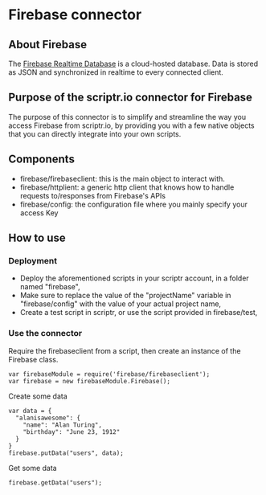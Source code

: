 # Firebase connector
## About Firebase
The [Firebase Realtime Database](https://firebase.google.com/docs/database/) is a cloud-hosted database. Data is stored as JSON and synchronized in realtime to every connected client.
## Purpose of the scriptr.io connector for Firebase
The purpose of this connector is to simplify and streamline the way you access Firebase from scriptr.io, by providing you with a few native objects that you can directly integrate into your own scripts. 
## Components
- firebase/firebaseclient: this is the main object to interact with.
- firebase/httplient: a generic http client that knows how to handle requests to/responses from Firebase's APIs
- firebase/config: the configuration file where you mainly specify your access Key

## How to use

### Deployment
- Deploy the aforementioned scripts in your scriptr account, in a folder named "firebase",
- Make sure to replace the value of the "projectName" variable in "firebase/config" with the value of your actual project name,
- Create a test script in scriptr, or use the script provided in firebase/test,

### Use the connector

Require the firebaseclient from a script, then create an instance of the Firebase class.
```
var firebaseModule = require('firebase/firebaseclient');
var firebase = new firebaseModule.Firebase();
```

Create some data
```
var data = {
  "alanisawesome": {
    "name": "Alan Turing",
    "birthday": "June 23, 1912"
  }
}
firebase.putData("users", data);
```

Get some data
```
firebase.getData("users");
```